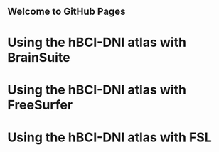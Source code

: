 ## Welcome to GitHub Pages

# Using the hBCI-DNI atlas with BrainSuite

# Using the hBCI-DNI atlas with FreeSurfer

# Using the hBCI-DNI atlas with FSL
